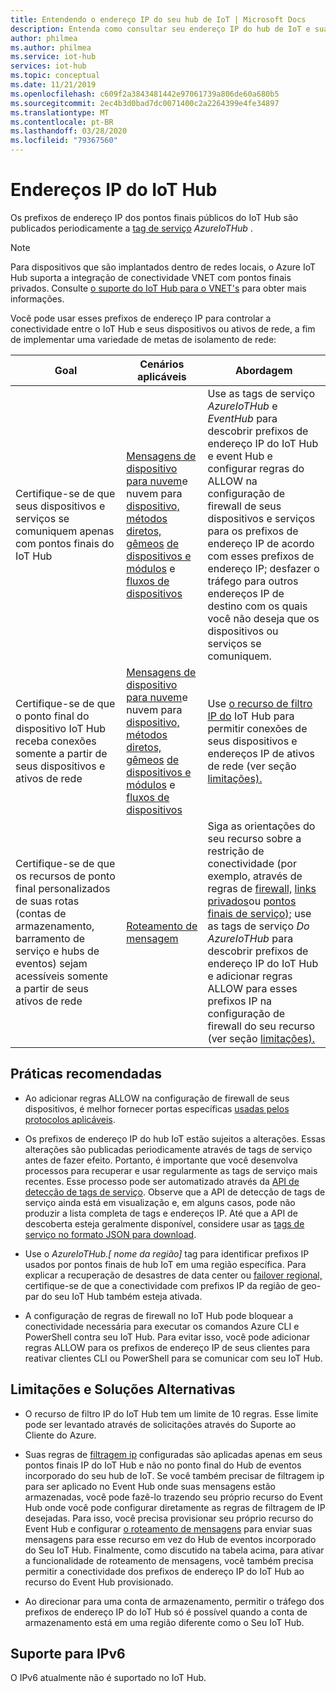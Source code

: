 ```yaml
---
title: Entendendo o endereço IP do seu hub de IoT | Microsoft Docs
description: Entenda como consultar seu endereço IP do hub de IoT e suas propriedades. O endereço IP do seu hub IoT pode mudar durante certos cenários, como recuperação de desastres ou failover regional.
author: philmea
ms.author: philmea
ms.service: iot-hub
services: iot-hub
ms.topic: conceptual
ms.date: 11/21/2019
ms.openlocfilehash: c609f2a3843481442e97061739a806de60a680b5
ms.sourcegitcommit: 2ec4b3d0bad7dc0071400c2a2264399e4fe34897
ms.translationtype: MT
ms.contentlocale: pt-BR
ms.lasthandoff: 03/28/2020
ms.locfileid: "79367560"
---
```

# <a name="iot-hub-ip-addresses"></a>Endereços IP do IoT Hub

Os prefixos de endereço IP dos pontos finais públicos do IoT Hub são publicados periodicamente a [tag de serviço](../virtual-network/service-tags-overview.md) _AzureIoTHub_ .

> [!NOTE]
> Para dispositivos que são implantados dentro de redes locais, o Azure IoT Hub suporta a integração de conectividade VNET com pontos finais privados. Consulte [o suporte do IoT Hub para o VNET's](./virtual-network-support.md#ingress-connectivity-to-iot-hub-using-private-endpoints) para obter mais informações.


Você pode usar esses prefixos de endereço IP para controlar a conectividade entre o IoT Hub e seus dispositivos ou ativos de rede, a fim de implementar uma variedade de metas de isolamento de rede:

| Goal | Cenários aplicáveis | Abordagem |
|------|-----------|----------|
| Certifique-se de que seus dispositivos e serviços se comuniquem apenas com pontos finais do IoT Hub | [Mensagens de dispositivo para nuvem](./iot-hub-devguide-messaging.md)e nuvem para [dispositivo,](./iot-hub-devguide-messages-c2d.md) [métodos diretos, gêmeos](./iot-hub-devguide-direct-methods.md) [de dispositivos e módulos](./iot-hub-devguide-device-twins.md) e [fluxos de dispositivos](./iot-hub-device-streams-overview.md) | Use as tags de serviço _AzureIoTHub_ e _EventHub_ para descobrir prefixos de endereço IP do IoT Hub e event Hub e configurar regras do ALLOW na configuração de firewall de seus dispositivos e serviços para os prefixos de endereço IP de acordo com esses prefixos de endereço IP; desfazer o tráfego para outros endereços IP de destino com os quais você não deseja que os dispositivos ou serviços se comuniquem. |
| Certifique-se de que o ponto final do dispositivo IoT Hub receba conexões somente a partir de seus dispositivos e ativos de rede | [Mensagens de dispositivo para nuvem](./iot-hub-devguide-messaging.md)e nuvem para [dispositivo,](./iot-hub-devguide-messages-c2d.md) [métodos diretos, gêmeos](./iot-hub-devguide-direct-methods.md) [de dispositivos e módulos](./iot-hub-devguide-device-twins.md) e [fluxos de dispositivos](./iot-hub-device-streams-overview.md) | Use [o recurso de filtro IP do](iot-hub-ip-filtering.md) IoT Hub para permitir conexões de seus dispositivos e endereços IP de ativos de rede (ver seção [limitações).](#limitations-and-workarounds) | 
| Certifique-se de que os recursos de ponto final personalizados de suas rotas (contas de armazenamento, barramento de serviço e hubs de eventos) sejam acessíveis somente a partir de seus ativos de rede | [Roteamento de mensagem](./iot-hub-devguide-messages-d2c.md) | Siga as orientações do seu recurso sobre a restrição de conectividade (por exemplo, através de regras de [firewall,](../storage/common/storage-network-security.md) [links privados](../private-link/private-endpoint-overview.md)ou [pontos finais de serviço);](../virtual-network/virtual-network-service-endpoints-overview.md) use as tags de serviço _Do AzureIoTHub_ para descobrir prefixos de endereço IP do IoT Hub e adicionar regras ALLOW para esses prefixos IP na configuração de firewall do seu recurso (ver seção [limitações).](#limitations-and-workarounds) |



## <a name="best-practices"></a>Práticas recomendadas

* Ao adicionar regras ALLOW na configuração de firewall de seus dispositivos, é melhor fornecer portas específicas [usadas pelos protocolos aplicáveis](./iot-hub-devguide-protocols.md#port-numbers).

* Os prefixos de endereço IP do hub IoT estão sujeitos a alterações. Essas alterações são publicadas periodicamente através de tags de serviço antes de fazer efeito. Portanto, é importante que você desenvolva processos para recuperar e usar regularmente as tags de serviço mais recentes. Esse processo pode ser automatizado através da [API de detecção de tags de serviço](../virtual-network/service-tags-overview.md#service-tags-on-premises). Observe que a API de detecção de tags de serviço ainda está em visualização e, em alguns casos, pode não produzir a lista completa de tags e endereços IP. Até que a API de descoberta esteja geralmente disponível, considere usar as [tags de serviço no formato JSON para download](../virtual-network/service-tags-overview.md#discover-service-tags-by-using-downloadable-json-files). 

* Use o *AzureIoTHub.[ nome da região]* tag para identificar prefixos IP usados por pontos finais de hub IoT em uma região específica. Para explicar a recuperação de desastres de data center ou [failover regional,](iot-hub-ha-dr.md) certifique-se de que a conectividade com prefixos IP da região de geo-par do seu IoT Hub também esteja ativada.

* A configuração de regras de firewall no IoT Hub pode bloquear a conectividade necessária para executar os comandos Azure CLI e PowerShell contra seu IoT Hub. Para evitar isso, você pode adicionar regras ALLOW para os prefixos de endereço IP de seus clientes para reativar clientes CLI ou PowerShell para se comunicar com seu IoT Hub.  


## <a name="limitations-and-workarounds"></a>Limitações e Soluções Alternativas

* O recurso de filtro IP do IoT Hub tem um limite de 10 regras. Esse limite pode ser levantado através de solicitações através do Suporte ao Cliente do Azure. 

* Suas regras de [filtragem ip](iot-hub-ip-filtering.md) configuradas são aplicadas apenas em seus pontos finais IP do IoT Hub e não no ponto final do Hub de eventos incorporado do seu hub de IoT. Se você também precisar de filtragem ip para ser aplicado no Event Hub onde suas mensagens estão armazenadas, você pode fazê-lo trazendo seu próprio recurso do Event Hub onde você pode configurar diretamente as regras de filtragem de IP desejadas. Para isso, você precisa provisionar seu próprio recurso do Event Hub e configurar [o roteamento de mensagens](./iot-hub-devguide-messages-d2c.md) para enviar suas mensagens para esse recurso em vez do Hub de eventos incorporado do Seu IoT Hub. Finalmente, como discutido na tabela acima, para ativar a funcionalidade de roteamento de mensagens, você também precisa permitir a conectividade dos prefixos de endereço IP do IoT Hub ao recurso do Event Hub provisionado.

* Ao direcionar para uma conta de armazenamento, permitir o tráfego dos prefixos de endereço IP do IoT Hub só é possível quando a conta de armazenamento está em uma região diferente como o Seu IoT Hub.

## <a name="support-for-ipv6"></a>Suporte para IPv6 

O IPv6 atualmente não é suportado no IoT Hub.
